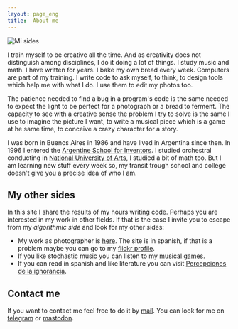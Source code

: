 ```yaml
---
layout: page_eng
title:  About me
---
```


![Mi sides](https://rvalla.github.io/assets/img/aboutme.jpg)

I train myself to be creative all the time. And as creativity does not distinguish among disciplines, I do it
doing a lot of things. I study music and math. I have written for years. I bake my own bread every week.
Computers are part of my training. I write code to ask myself, to think, to design tools which help me with
what I do. I use them to edit my photos too.


The patience needed to find a bug in a program's code is the same needed to expect the light to be perfect
for a photograph or a bread to ferment. The capacity to see with a creative sense the problem I try to solve
is the same I use to imagine the picture I want, to write a musical piece which is a game at he same time,
to conceive a crazy character for a story.


I was born in Buenos Aires in 1986 and have lived in Argentina since then. In 1996 I entered the [Argentine
School for Inventors](https://escueladeinventores.blogspot.com/). I studied orchestral conducting in
[National University of Arts](https://una.edu.ar/), I studied a bit of math too. But I am learning new stuff
every week so, my transit trough school and college doesn't give you a precise idea of who I am.


## My other sides

In this site I share the results of my hours writing code. Perhaps you are interested in my work in other fields.
If that is the case I invite you to escape from my *algorithmic side* and look for my other sides:

- My work as photographer is [here](https://rodrigovalla.com). The site is in spanish, if that is a problem maybe
you can go to my [flickr profile](https://www.flickr.com/photos/pdelaignorancia/).
- If you like stochastic music you can listen to my [musical games](https://vimeo.com/showcase/4825357).
- If you can read in spanish and like literature you can visit [Percepciones de la ignorancia](https://pdelaignorancia.com).

## Contact me

If you want to contact me feel free to do it by [mail](mailto:rodrigovalla@protonmail.ch). You can look for
me on [telegram](https://t.me/rvalla) or [mastodon](https://fosstodon.org/@rvalla).